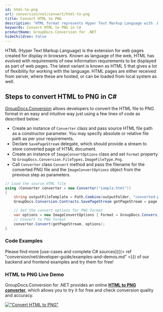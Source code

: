 ```yaml
---
id: html-to-png
url: conversion/net/convert/html-to-png
title: Convert HTML to PNG
description: "HTML format represents Hyper Text Markup Language with .html extension. Learn how to convert HTML to PNG file programmatically in C# language using GroupDocs.Conversion for .NET library."
keywords: Convert HTML to PNG in C#
productName: GroupDocs.Conversion for .NET
hideChildren: False
---
```


HTML (Hyper Text Markup Language) is the extension for web pages created for display in browsers. Known as language of the web, HTML has evolved with requirements of new information requirements to be displayed as part of web pages. The latest variant is known as HTML 5 that gives a lot of flexibility for working with the language. HTML pages are either received from server, where these are hosted, or can be loaded from local system as well.

## Steps to convert HTML to PNG in C#

[GroupDocs.Conversion](https://products.groupdocs.com/conversion/net) allows developers to convert the HTML file to PNG format in an easy and intuitive way just using a few lines of code as described below:

* Create an instance of `Converter` class and pass source HTML file path as a constructor parameter. You may specify absolute or relative file path as per your requirements. 
* Declare `SavePageStream` delegate, which should provide a stream to store converted page of HTML document.
* Create an instance of `ImageConvertOptions` class and set `Format` property to `GroupDocs.Conversion.FileTypes.ImageFileType.Png`.
* Call `Converter` class `Convert` method and pass the filename for the converted PNG file and the `ImageConvertOptions` object from the previous step as parameters.

```csharp
// Load the source HTML file
using (Converter converter = new Converter("sample.html"))
{
    string outputFileTemplate = Path.Combine(outputFolder, "converted-page-{0}.png");
    GroupDocs.Conversion.Contracts.SavePageStream getPageStream = page => new FileStream(string.Format(outputFileTemplate, page), FileMode.Create);

    // Set the convert options for PNG format
    var options = new ImageConvertOptions { Format = GroupDocs.Conversion.FileTypes.ImageFileType.Png };   
    // Convert to PNG format
    converter.Convert(getPageStream, options);
}
```

### Code Examples

Please find more [use-cases and complete C# sources]({{< ref "conversion/net/developer-guide/examples-and-demos.md" >}}) of our backend and frontend examples and try them for free!

### HTML to PNG Live Demo

GroupDocs.Conversion for .NET provides an online [**HTML to PNG converter**](https://products.groupdocs.app/conversion/html-to-png), which allows you to try it for free and check conversion quality and accuracy.

[!["Convert HTML to PNG"](conversion/net/images/convert-to-png/convert-html-to-png.png)](https://products.groupdocs.app/conversion/html-to-png)